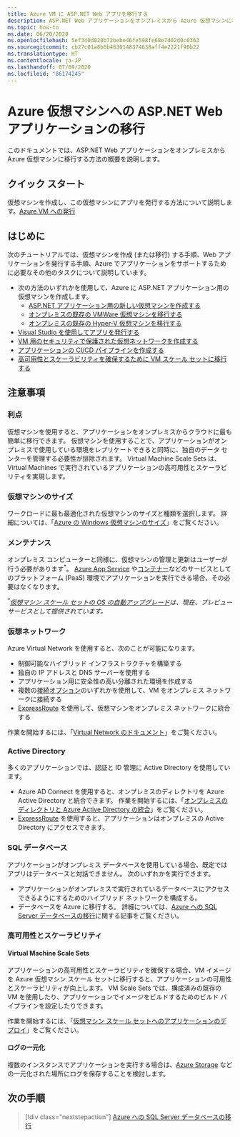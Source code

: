 ```yaml
---
title: Azure VM に ASP.NET Web アプリを移行する
description: ASP.NET Web アプリケーションをオンプレミスから Azure 仮想マシンに移行する方法について説明します。
ms.topic: how-to
ms.date: 06/20/2020
ms.openlocfilehash: 5ef340d020b72bebe46fe598fe68e7d02d0c0363
ms.sourcegitcommit: cb27c01a8b0b4630148374638aff4e2221f90b22
ms.translationtype: HT
ms.contentlocale: ja-JP
ms.lasthandoff: 07/09/2020
ms.locfileid: "86174245"
---
```

# <a name="migrate-an-aspnet-web-application-to-an-azure-virtual-machine"></a>Azure 仮想マシンへの ASP.NET Web アプリケーションの移行

このドキュメントでは、ASP.NET Web アプリケーションをオンプレミスから Azure 仮想マシンに移行する方法の概要を説明します。

## <a name="quickstart"></a>クイック スタート

仮想マシンを作成し、この仮想マシンにアプリを発行する方法について説明します。[Azure VM への発行](https://tutorials.visualstudio.com/aspnet-vm/intro)

## <a name="get-started"></a>はじめに

次のチュートリアルでは、仮想マシンを作成 (または移行) する手順、Web アプリケーションを発行する手順、Azure でアプリケーションをサポートするために必要なその他のタスクについて説明しています。

- 次の方法のいずれかを使用して、Azure に ASP.NET アプリケーション用の仮想マシンを作成します。
  - [ASP.NET アプリケーション用の新しい仮想マシンを作成する](https://go.microsoft.com/fwlink/?linkid=863237)
  - [オンプレミスの既存の VMWare 仮想マシンを移行する](/azure/migrate/tutorial-migrate-vmware)
  - [オンプレミスの既存の Hyper-V 仮想マシンを移行する](/azure/migrate/tutorial-migrate-hyper-v)
- [Visual Studio を使用してアプリを発行する](https://go.microsoft.com/fwlink/?linkid=863240)
- [VM 用のセキュリティで保護された仮想ネットワークを作成する](/azure/virtual-network/virtual-network-get-started-vnet-subnet)
- [アプリケーションの CI/CD パイプラインを作成する](/vsts/build-release/apps/cd/deploy-webdeploy-iis-deploygroups)
- [高可用性とスケーラビリティを確保するために VM スケール セットに移行する](/azure/virtual-machine-scale-sets/virtual-machine-scale-sets-deploy-app)

## <a name="considerations"></a>注意事項

### <a name="benefits"></a>利点

仮想マシンを使用すると、アプリケーションをオンプレミスからクラウドに最も簡単に移行できます。 仮想マシンを使用することで、アプリケーションがオンプレミスで使用している環境をレプリケートできると同時に、独自のデータ センターを管理する必要性が排除されます。 Virtual Machine Scale Sets は、Virtual Machines で実行されているアプリケーションの高可用性とスケーラビリティを実現します。

### <a name="virtual-machine-size"></a>仮想マシンのサイズ

ワークロードに最も最適化された仮想マシンのサイズと種類を選択します。 詳細については、「[Azure の Windows 仮想マシンのサイズ](/azure/virtual-machines/windows/sizes)」をご覧ください。

### <a name="maintenance"></a>メンテナンス 

オンプレミス コンピューターと同様に、仮想マシンの管理と更新はユーザーが行う必要があります<sup>&#42;</sup>。 [Azure App Service](/azure/app-service/) や[コンテナー](/azure/app-service/containers/)などのサービスとしてのプラットフォーム (PaaS) 環境でアプリケーションを実行できる場合、その必要はなくなります。

*<sup>&#42;</sup>[仮想マシン スケール セットの OS の自動アップグレード](/azure/virtual-machine-scale-sets/virtual-machine-scale-sets-automatic-upgrade)は、現在、プレビュー サービスとして提供されています。*

### <a name="virtual-networks"></a>仮想ネットワーク

Azure Virtual Network を使用すると、次のことが可能になります。

- 制御可能なハイブリッド インフラストラクチャを構築する
- 独自の IP アドレスと DNS サーバーを使用する
- アプリケーション用に安全性の高い分離された環境を作成する
- 複数の[接続オプション](/azure/vpn-gateway/vpn-gateway-about-vpngateways#s2smulti)のいずれかを使用して、VM をオンプレミス ネットワークに接続する
- [ExpressRoute](https://azure.microsoft.com/services/expressroute/) を使用して、仮想マシンをオンプレミス ネットワークに統合する

作業を開始するには、「[Virtual Network のドキュメント](/azure/virtual-network/)」をご覧ください。

### <a name="active-directory"></a>Active Directory
多くのアプリケーションでは、認証と ID 管理に Active Directory を使用しています。

- Azure AD Connect を使用すると、オンプレミスのディレクトリを Azure Active Directory と統合できます。 作業を開始するには、「[オンプレミスのディレクトリと Azure Active Directory の統合](/azure/active-directory/connect/active-directory-aadconnect)」をご覧ください。
- [ExpressRoute](https://azure.microsoft.com/services/expressroute/) を使用すると、アプリケーションはオンプレミスの Active Directory にアクセスできます。

### <a name="sql-databases"></a>SQL データベース

アプリケーションがオンプレミス データベースを使用している場合、既定ではアプリはデータベースと対話できません。 次のいずれかを実行できます。

- アプリケーションがオンプレミスで実行されているデータベースにアクセスできるようにするためのハイブリッド ネットワークを構成する。
- データベースを Azure に移行する。 詳細については、[Azure への SQL Server データベースの移行](sql.md)に関する記事をご覧ください。

### <a name="high-availability-and-scalability"></a>高可用性とスケーラビリティ

#### <a name="virtual-machine-scale-sets"></a>Virtual Machine Scale Sets
アプリケーションの高可用性とスケーラビリティを確保する場合、VM イメージを Azure 仮想マシン スケール セットに移行すると、アプリケーションの可用性とスケーラビリティが向上します。 VM Scale Sets では、構成済みの既存の VM を使用したり、アプリケーションでイメージをビルドするためのビルド パイプラインを設定したりできます。

作業を開始するには、「[仮想マシン スケール セットへのアプリケーションのデプロイ](/azure/virtual-machine-scale-sets/virtual-machine-scale-sets-deploy-app)」をご覧ください。

#### <a name="centralized-logging"></a>ログの一元化
複数のインスタンスでアプリケーションを実行する場合は、[Azure Storage](/azure/storage/) などの一元化された場所にログを保存することを検討します。

## <a name="next-steps"></a>次の手順

> [!div class="nextstepaction"]
> [Azure への SQL Server データベースの移行](sql.md)

